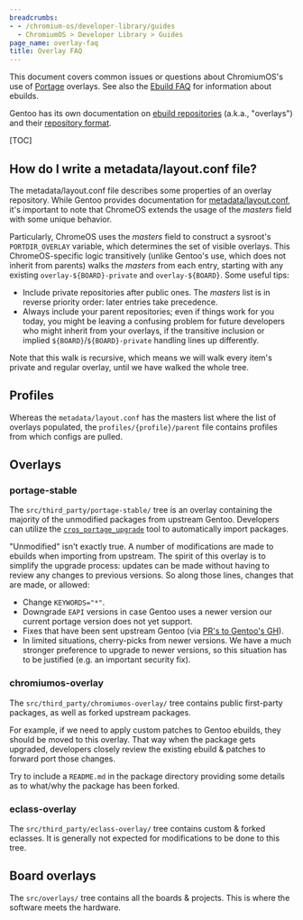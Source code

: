 ```yaml
---
breadcrumbs:
- - /chromium-os/developer-library/guides
  - ChromiumOS > Developer Library > Guides
page_name: overlay-faq
title: Overlay FAQ
---
```


This document covers common issues or questions about ChromiumOS's use of
[Portage] overlays. See also the [Ebuild FAQ] for information about ebuilds.

Gentoo has its own documentation on [ebuild repositories] (a.k.a., "overlays")
and their [repository format].

[TOC]

## How do I write a metadata/layout.conf file?

The metadata/layout.conf file describes some properties of an overlay
repository. While Gentoo provides documentation for [metadata/layout.conf],
it's important to note that ChromeOS extends the usage of the _masters_ field
with some unique behavior.

Particularly, ChromeOS uses the _masters_ field to construct a sysroot's
`PORTDIR_OVERLAY` variable, which determines the set of visible overlays. This
ChromeOS-specific logic transitively (unlike Gentoo's use, which does not
inherit from parents) walks the _masters_ from each entry, starting with any
existing `overlay-${BOARD}-private` and `overlay-${BOARD}`. Some useful tips:

*   Include private repositories after public ones. The _masters_ list is in
    reverse priority order: later entries take precedence.
*   Always include your parent repositories; even if things work for you today,
    you might be leaving a confusing problem for future developers who might
    inherit from your overlays, if the transitive inclusion or implied
    `${BOARD}`/`${BOARD}-private` handling lines up differently.

Note that this walk is recursive, which means we will walk every item's private
and regular overlay, until we have walked the whole tree.

## Profiles

Whereas the `metadata/layout.conf` has the masters list where the list of
overlays populated, the `profiles/{profile}/parent` file contains profiles from
which configs are pulled.

## Overlays

### portage-stable

The `src/third_party/portage-stable/` tree is an overlay containing the majority
of the unmodified packages from upstream Gentoo.  Developers can utilize the
[`cros_portage_upgrade`](/chromium-os/developer-library/guides/portage/package-upgrade-process/) tool to automatically
import packages.

"Unmodified" isn't exactly true.  A number of modifications are made to ebuilds
when importing from upstream.  The spirit of this overlay is to simplify the
upgrade process: updates can be made without having to review any changes to
previous versions.  So along those lines, changes that are made, or allowed:

*   Change `KEYWORDS="*"`.
*   Downgrade `EAPI` versions in case Gentoo uses a newer version our current
    portage version does not yet support.
*   Fixes that have been sent upstream Gentoo
    (via [PR's to Gentoo's GH](https://github.com/gentoo/gentoo)).
*   In limited situations, cherry-picks from newer versions.  We have a much
    stronger preference to upgrade to newer versions, so this situation has to
    be justified (e.g. an important security fix).

### chromiumos-overlay

The `src/third_party/chromiumos-overlay/` tree contains public first-party
packages, as well as forked upstream packages.

For example, if we need to apply custom patches to Gentoo ebuilds, they should
be moved to this overlay.  That way when the package gets upgraded, developers
closely review the existing ebuild & patches to forward port those changes.

Try to include a `README.md` in the package directory providing some details as
to what/why the package has been forked.

### eclass-overlay

The `src/third_party/eclass-overlay/` tree contains custom & forked eclasses.
It is generally not expected for modifications to be done to this tree.

## Board overlays

The `src/overlays/` tree contains all the boards & projects.  This is where
the software meets the hardware.


[Portage]: https://wiki.gentoo.org/wiki/Portage
[Ebuild FAQ]: /chromium-os/developer-library/guides/portage/ebuild-faq/
[ebuild repositories]: https://wiki.gentoo.org/wiki/Ebuild_repository
[repository format]: https://wiki.gentoo.org/wiki/Repository_format
[metadata/layout.conf]: https://wiki.gentoo.org/wiki/Repository_format/metadata/layout.conf
